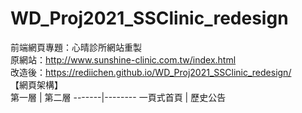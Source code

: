 # WD_Proj2021_SSClinic_redesign
前端網頁專題：心晴診所網站重製<br>
原網站：http://www.sunshine-clinic.com.tw/index.html <br>
改造後：https://rediichen.github.io/WD_Proj2021_SSClinic_redesign/ <br>
【網頁架構】<br>
第一層 | 第二層
-------|--------
一頁式首頁 | 歷史公告
